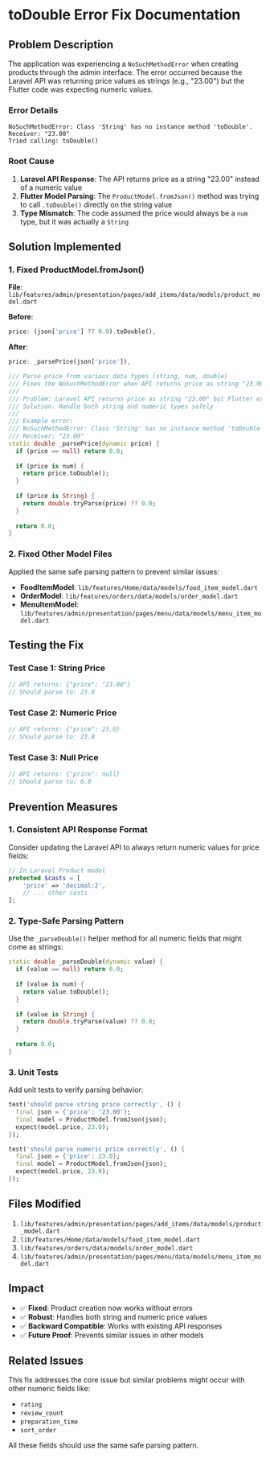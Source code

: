 # toDouble Error Fix Documentation

## Problem Description

The application was experiencing a `NoSuchMethodError` when creating products through the admin interface. The error occurred because the Laravel API was returning price values as strings (e.g., "23.00") but the Flutter code was expecting numeric values.

### Error Details
```
NoSuchMethodError: Class 'String' has no instance method 'toDouble'.
Receiver: "23.00"
Tried calling: toDouble()
```

### Root Cause
1. **Laravel API Response**: The API returns price as a string "23.00" instead of a numeric value
2. **Flutter Model Parsing**: The `ProductModel.fromJson()` method was trying to call `.toDouble()` directly on the string value
3. **Type Mismatch**: The code assumed the price would always be a `num` type, but it was actually a `String`

## Solution Implemented

### 1. Fixed ProductModel.fromJson()
**File**: `lib/features/admin/presentation/pages/add_items/data/models/product_model.dart`

**Before**:
```dart
price: (json['price'] ?? 0.0).toDouble(),
```

**After**:
```dart
price: _parsePrice(json['price']),

/// Parse price from various data types (string, num, double)
/// Fixes the NoSuchMethodError when API returns price as string "23.00"
/// 
/// Problem: Laravel API returns price as string "23.00" but Flutter expects num
/// Solution: Handle both string and numeric types safely
/// 
/// Example error:
/// NoSuchMethodError: Class 'String' has no instance method 'toDouble'.
/// Receiver: "23.00"
static double _parsePrice(dynamic price) {
  if (price == null) return 0.0;
  
  if (price is num) {
    return price.toDouble();
  }
  
  if (price is String) {
    return double.tryParse(price) ?? 0.0;
  }
  
  return 0.0;
}
```

### 2. Fixed Other Model Files
Applied the same safe parsing pattern to prevent similar issues:

- **FoodItemModel**: `lib/features/Home/data/models/food_item_model.dart`
- **OrderModel**: `lib/features/orders/data/models/order_model.dart`
- **MenuItemModel**: `lib/features/admin/presentation/pages/menu/data/models/menu_item_model.dart`

## Testing the Fix

### Test Case 1: String Price
```dart
// API returns: {"price": "23.00"}
// Should parse to: 23.0
```

### Test Case 2: Numeric Price
```dart
// API returns: {"price": 23.0}
// Should parse to: 23.0
```

### Test Case 3: Null Price
```dart
// API returns: {"price": null}
// Should parse to: 0.0
```

## Prevention Measures

### 1. Consistent API Response Format
Consider updating the Laravel API to always return numeric values for price fields:

```php
// In Laravel Product model
protected $casts = [
    'price' => 'decimal:2',
    // ... other casts
];
```

### 2. Type-Safe Parsing Pattern
Use the `_parseDouble()` helper method for all numeric fields that might come as strings:

```dart
static double _parseDouble(dynamic value) {
  if (value == null) return 0.0;
  
  if (value is num) {
    return value.toDouble();
  }
  
  if (value is String) {
    return double.tryParse(value) ?? 0.0;
  }
  
  return 0.0;
}
```

### 3. Unit Tests
Add unit tests to verify parsing behavior:

```dart
test('should parse string price correctly', () {
  final json = {'price': '23.00'};
  final model = ProductModel.fromJson(json);
  expect(model.price, 23.0);
});

test('should parse numeric price correctly', () {
  final json = {'price': 23.0};
  final model = ProductModel.fromJson(json);
  expect(model.price, 23.0);
});
```

## Files Modified

1. `lib/features/admin/presentation/pages/add_items/data/models/product_model.dart`
2. `lib/features/Home/data/models/food_item_model.dart`
3. `lib/features/orders/data/models/order_model.dart`
4. `lib/features/admin/presentation/pages/menu/data/models/menu_item_model.dart`

## Impact

- ✅ **Fixed**: Product creation now works without errors
- ✅ **Robust**: Handles both string and numeric price values
- ✅ **Backward Compatible**: Works with existing API responses
- ✅ **Future Proof**: Prevents similar issues in other models

## Related Issues

This fix addresses the core issue but similar problems might occur with other numeric fields like:
- `rating`
- `review_count`
- `preparation_time`
- `sort_order`

All these fields should use the same safe parsing pattern. 